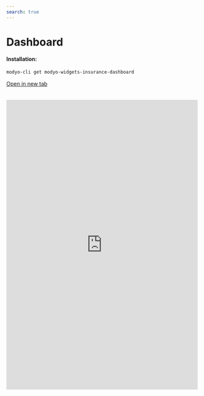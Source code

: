 ```yaml
---
search: true
---
```


# Dashboard

#### Installation:

```bash
modyo-cli get modyo-widgets-insurance-dashboard
```

[Open in new tab](https://widgets-es.modyo.com/insurance/dashboard)

<iframe id="widgetFrame" src="https://widgets.modyo.com/insurance/dashboard" width="100%" frameBorder="0"  style="min-height:762px;overflow:auto;margin-top:20px;"/>

| Feature | Description
